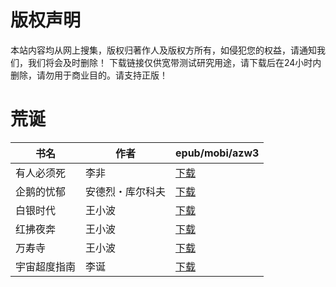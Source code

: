 # 版权声明

本站内容均从网上搜集，版权归著作人及版权方所有，如侵犯您的权益，请通知我们，我们将会及时删除！ 下载链接仅供宽带测试研究用途，请下载后在24小时内删除，请勿用于商业目的。请支持正版！

# 荒诞

| 书名 | 作者 | epub/mobi/azw3 |
| --- | --- | --- |
| 有人必须死 | 李非 | [下载](https://url89.ctfile.com/f/31084289-1357051657-e02af4?p=8866) |
| 企鹅的忧郁 | 安德烈・库尔科夫 | [下载](https://url89.ctfile.com/f/31084289-1357045798-191757?p=8866) |
| 白银时代 | 王小波 | [下载](https://url89.ctfile.com/f/31084289-1357034809-9dfcdb?p=8866) |
| 红拂夜奔 | 王小波 | [下载](https://url89.ctfile.com/f/31084289-1357032253-de9ad1?p=8866) |
| 万寿寺 | 王小波 | [下载](https://url89.ctfile.com/f/31084289-1357030480-1e074b?p=8866) |
| 宇宙超度指南 | 李诞 | [下载](https://url89.ctfile.com/f/31084289-1357030267-3129e5?p=8866) |
